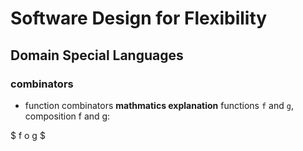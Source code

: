 # Software Design for Flexibility

## Domain Special Languages

### combinators

- function combinators
**mathmatics explanation**
functions `f` and `g`, composition f and g:

$ f o g $
